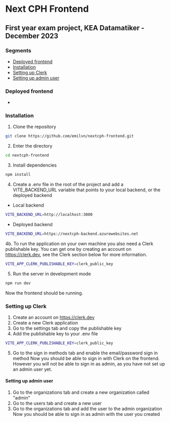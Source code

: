 # Next CPH Frontend

## First year exam project, KEA Datamatiker - December 2023

### Segments

- [Deployed frontend](#deployed-frontend)
- [Installation](#installation)
- [Setting up Clerk](#setting-up-clerk)
- [Setting up admin user](#setting-up-admin-user)

### Deployed frontend

-

### Installation

1. Clone the repository

```bash
git clone https://github.com/emilvn/nextcph-frontend.git
```

2. Enter the directory

```bash
cd nextcph-frontend
```

3. Install dependencies

```bash
npm install
```

4. Create a .env file in the root of the project and add a VITE_BACKEND_URL variable that points to your local backend,
   or the deployed backend

- Local backend

```bash
VITE_BACKEND_URL=http://localhost:3000
```

- Deployed backend

```bash
VITE_BACKEND_URL=https://nextcph-backend.azurewebsites.net
```

4b. To run the application on your own machine you also need a Clerk publishable key. You can get one by creating an
account on https://clerk.dev, see the Clerk section below for more information.

```bash
VITE_APP_CLERK_PUBLISHABLE_KEY=clerk_public_key
```

5. Run the server in development mode

```bash
npm run dev
```

Now the frontend should be running.

### Setting up Clerk

1. Create an account on https://clerk.dev
2. Create a new Clerk application
3. Go to the settings tab and copy the publishable key
4. Add the publishable key to your .env file

```bash
VITE_APP_CLERK_PUBLISHABLE_KEY=clerk_public_key
```

5. Go to the sign in methods tab and enable the email/password sign in method
   Now you should be able to sign in with Clerk on the frontend. However you will not be able to sign in as admin, as
   you have not set up an admin user yet.

#### Setting up admin user

1. Go to the organizations tab and create a new organization called "admin"
2. Go to the users tab and create a new user
3. Go to the organizations tab and add the user to the admin organization
   Now you should be able to sign in as admin with the user you created

